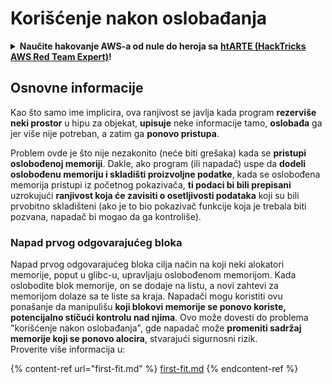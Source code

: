 # Korišćenje nakon oslobađanja

<details>

<summary><strong>Naučite hakovanje AWS-a od nule do heroja sa</strong> <a href="https://training.hacktricks.xyz/courses/arte"><strong>htARTE (HackTricks AWS Red Team Expert)</strong></a><strong>!</strong></summary>

Drugi načini podrške HackTricks-u:

* Ako želite da vidite **vašu kompaniju reklamiranu na HackTricks-u** ili da **preuzmete HackTricks u PDF formatu** proverite [**PLANOVE ZA PRIJAVU**](https://github.com/sponsors/carlospolop)!
* Nabavite [**zvanični PEASS & HackTricks swag**](https://peass.creator-spring.com)
* Otkrijte [**Porodicu PEASS**](https://opensea.io/collection/the-peass-family), našu kolekciju ekskluzivnih [**NFT-ova**](https://opensea.io/collection/the-peass-family)
* **Pridružite se** 💬 [**Discord grupi**](https://discord.gg/hRep4RUj7f) ili [**telegram grupi**](https://t.me/peass) ili nas **pratite** na **Twitteru** 🐦 [**@hacktricks\_live**](https://twitter.com/hacktricks\_live)**.**
* **Podelite svoje hakovanje trikove slanjem PR-ova na** [**HackTricks**](https://github.com/carlospolop/hacktricks) i [**HackTricks Cloud**](https://github.com/carlospolop/hacktricks-cloud) github repozitorijume.

</details>

## Osnovne informacije

Kao što samo ime implicira, ova ranjivost se javlja kada program **rezerviše neki prostor** u hipu za objekat, **upisuje** neke informacije tamo, **oslobađa** ga jer više nije potreban, a zatim ga **ponovo pristupa**.

Problem ovde je što nije nezakonito (neće biti grešaka) kada se **pristupi oslobođenoj memoriji**. Dakle, ako program (ili napadač) uspe da **dodeli oslobođenu memoriju i skladišti proizvoljne podatke**, kada se oslobođena memorija pristupi iz početnog pokazivača, **ti podaci bi bili prepisani** uzrokujući **ranjivost koja će zavisiti o osetljivosti podataka** koji su bili prvobitno skladišteni (ako je to bio pokazivač funkcije koja je trebala biti pozvana, napadač bi mogao da ga kontroliše).

### Napad prvog odgovarajućeg bloka

Napad prvog odgovarajućeg bloka cilja način na koji neki alokatori memorije, poput u glibc-u, upravljaju oslobođenom memorijom. Kada oslobodite blok memorije, on se dodaje na listu, a novi zahtevi za memorijom dolaze sa te liste sa kraja. Napadači mogu koristiti ovu ponašanje da manipulišu **koji blokovi memorije se ponovo koriste, potencijalno stičući kontrolu nad njima**. Ovo može dovesti do problema "korišćenje nakon oslobađanja", gde napadač može **promeniti sadržaj memorije koji se ponovo alocira**, stvarajući sigurnosni rizik.\
Proverite više informacija u:

{% content-ref url="first-fit.md" %}
[first-fit.md](first-fit.md)
{% endcontent-ref %}
